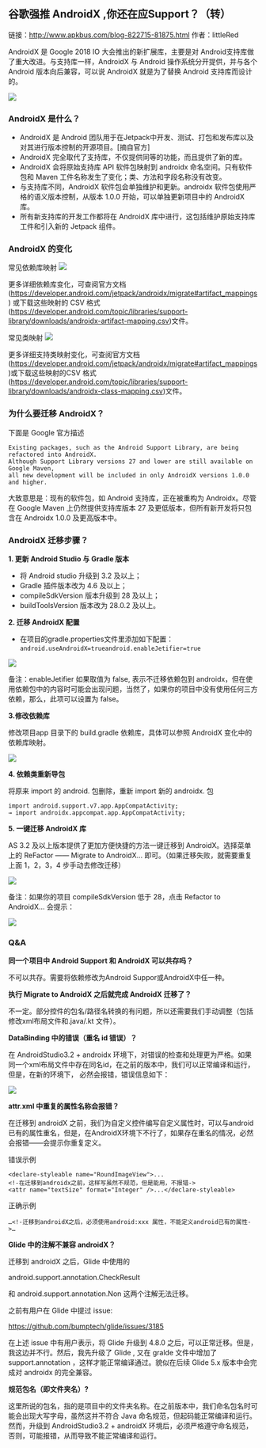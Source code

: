 ## 谷歌强推 AndroidX ,你还在应Support？（转）

链接：http://www.apkbus.com/blog-822715-81875.html
作者：littleRed

AndroidX 是 Google 2018 IO 大会推出的新扩展库，主要是对 Android支持库做了重大改进。与支持库一样，AndroidX 与 Android 操作系统分开提供，并与各个 Android 版本向后兼容，可以说 AndroidX 就是为了替换 Android 支持库而设计的。 

![](https://github.com/zhtoo/Interview/blob/master/picture/MigrateToandroidX/MigrateToandroidX_1.png)

### AndroidX 是什么？
- AndroidX 是 Android 团队用于在Jetpack中开发、测试、打包和发布库以及对其进行版本控制的开源项目。[摘自官方]
- AndroidX 完全取代了支持库，不仅提供同等的功能，而且提供了新的库。
- AndroidX 会将原始支持库 API 软件包映射到 androidx 命名空间。只有软件包和 Maven 工件名称发生了变化；类、方法和字段名称没有改变。
- 与支持库不同，AndroidX 软件包会单独维护和更新。androidx 软件包使用严格的语义版本控制，从版本 1.0.0 开始，可以单独更新项目中的 AndroidX 库。
- 所有新支持库的开发工作都将在 AndroidX 库中进行，这包括维护原始支持库工件和引入新的 Jetpack 组件。

### AndroidX 的变化

常见依赖库映射
![](https://github.com/zhtoo/Interview/blob/master/picture/MigrateToandroidX/MigrateToandroidX_2.png)

更多详细依赖库变化，可查阅官方文档
(https://developer.android.com/jetpack/androidx/migrate#artifact_mappings)
或下载这些映射的 CSV 格式
(https://developer.android.com/topic/libraries/support-library/downloads/androidx-artifact-mapping.csv)文件。

常见类映射
![](https://github.com/zhtoo/Interview/blob/master/picture/MigrateToandroidX/MigrateToandroidX_3.png)

更多详细支持类映射变化，可查阅官方文档(https://developer.android.com/jetpack/androidx/migrate#artifact_mappings)或下载这些映射的CSV 格式(https://developer.android.com/topic/libraries/support-library/downloads/androidx-class-mapping.csv)文件。
### 为什么要迁移 AndroidX？
下面是 Google 官方描述


    Existing packages, such as the Android Support Library, are being refactored into AndroidX.
    Although Support Library versions 27 and lower are still available on Google Maven,
    all new development will be included in only AndroidX versions 1.0.0 and higher.

大致意思是：现有的软件包，如 Android 支持库，正在被重构为 Androidx。尽管在 Google Maven 上仍然提供支持库版本 27 及更低版本，但所有新开发将只包含在 Androidx 1.0.0 及更高版本中。
### AndroidX 迁移步骤？
**1. 更新 Android Studio 与 Gradle 版本**

- 将 Android studio 升级到 3.2 及以上；
- Gradle 插件版本改为 4.6 及以上；
- compileSdkVersion 版本升级到 28 及以上；
- buildToolsVersion 版本改为 28.0.2 及以上。

**2. 迁移 AndroidX 配置**

- 在项目的gradle.properties文件里添加如下配置：
    `android.useAndroidX=trueandroid.enableJetifier=true`

![](https://github.com/zhtoo/Interview/blob/master/picture/MigrateToandroidX/MigrateToandroidX_4.png)

备注：enableJetifier 如果取值为 false, 表示不迁移依赖包到 androidx，但在使用依赖包中的内容时可能会出现问题，当然了，如果你的项目中没有使用任何三方依赖，那么，此项可以设置为 false。


**3.修改依赖库**


修改项目app 目录下的 build.gradle 依赖库，具体可以参照 AndroidX 变化中的依赖库映射。

![](https://github.com/zhtoo/Interview/blob/master/picture/MigrateToandroidX/MigrateToandroidX_5.png)

**4. 依赖类重新导包**

将原来 import 的 android. 包删除，重新 import 新的 androidx. 包

    import android.support.v7.app.AppCompatActivity; 
    → import androidx.appcompat.app.AppCompatActivity;

**5. 一键迁移 AndroidX 库**

AS 3.2 及以上版本提供了更加方便快捷的方法一键迁移到 AndroidX。选择菜单上的 ReFactor —— Migrate to AndroidX… 即可。（如果迁移失败，就需要重复上面 1，2，3，4 步手动去修改迁移）

![](https://github.com/zhtoo/Interview/blob/master/picture/MigrateToandroidX/MigrateToandroidX_6.png)

备注：如果你的项目 compileSdkVersion 低于 28，点击 Refactor to AndroidX… 会提示：

![](https://github.com/zhtoo/Interview/blob/master/picture/MigrateToandroidX/MigrateToandroidX_7.png)

### Q&A
**同一个项目中 Android Support 和 AndroidX 可以共存吗？**

不可以共存。需要将依赖修改为Android Suppor或AndroidX中任一种。

**执行 Migrate to AndroidX 之后就完成 AndroidX 迁移了？**

不一定。部分控件的包名/路径名转换的有问题，所以还需要我们手动调整（包括修改xml布局文件和.java/.kt 文件）。

**DataBinding 中的错误（重名 id 错误）？**

在 AndroidStudio3.2 + androidx 环境下，对错误的检查和处理更为严格。如果同一个xml布局文件中存在同名id，在之前的版本中，我们可以正常编译和运行，但是，在新的环境下， 必然会报错，错误信息如下：

![](https://github.com/zhtoo/Interview/blob/master/picture/MigrateToandroidX/MigrateToandroidX_8.png)

**attr.xml 中重复的属性名称会报错？**

在迁移到 androidX 之前，我们为自定义控件编写自定义属性时，可以与android已有的属性重名，但是，在AndroidX环境下不行了，如果存在重名的情况，必然会报错——会提示你重复定义。

错误示例

    <declare-styleable name="RoundImageView">...
    <!-在迁移到androidx之前，这样写虽然不规范，但是能用，不报错->
    <attr name="textSize" format="Integer" />...</declare-styleable>

正确示例

    …<!-迁移到androidX之后，必须使用android:xxx 属性，不能定义android已有的属性->…
 
**Glide 中的注解不兼容 androidX？**

迁移到 androidX 之后，Glide 中使用的

android.support.annotation.CheckResult 

和 android.support.annotation.Non 这两个注解无法迁移。

之前有用户在 Glide 中提过 issue: 

https://github.com/bumptech/glide/issues/3185

在上述 issue 中有用户表示，将 Glide 升级到 4.8.0 之后，可以正常迁移。但是，我这边并不行。然后，我先升级了 Glide , 又在 gralde 文件中增加了 support.annotation ，这样才能正常编译通过。貌似在后续 Glide 5.x 版本中会完成对 androidx 的完全兼容。

**规范包名（即文件夹名）?**

这里所说的包名，指的是项目中的文件夹名称。在之前版本中，我们命名包名时可能会出现大写字母，虽然这并不符合 Java 命名规范，但起码能正常编译和运行。然而，升级到 AndroidStudio3.2 + androidX 环境后，必须严格遵守命名规范，否则，可能报错，从而导致不能正常编译和运行。
